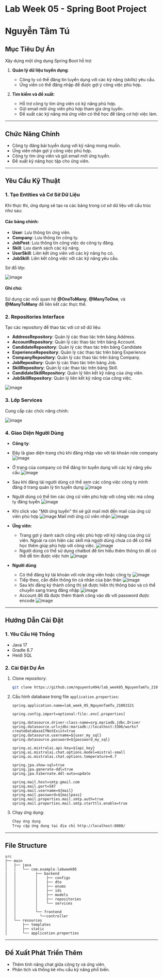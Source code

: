 # Lab Week 05 - Spring Boot Project

# Nguyễn Tâm Tú

## Mục Tiêu Dự Án
Xây dựng một ứng dụng Spring Boot hỗ trợ:

1. **Quản lý dữ liệu tuyển dụng**:
   - Công ty có thể đăng tin tuyển dụng với các kỹ năng (skills) yêu cầu.
   - Ứng viên có thể đăng nhập để được gợi ý công việc phù hợp.

2. **Tìm kiếm và đề xuất**:
   - Hỗ trợ công ty tìm ứng viên có kỹ năng phù hợp.
   - Gửi email mời ứng viên phù hợp tham gia ứng tuyển.
   - Đề xuất các kỹ năng mà ứng viên có thể học để tăng cơ hội việc làm.

---

## Chức Năng Chính
- Công ty đăng bài tuyển dụng với kỹ năng mong muốn.
- Ứng viên nhận gợi ý công việc phù hợp.
- Công ty tìm ứng viên và gửi email mời ứng tuyển.
- Đề xuất kỹ năng học tập cho ứng viên.

---

## Yêu Cầu Kỹ Thuật

### 1. **Tạo Entities và Cơ Sở Dữ Liệu**
Khi thực thi, ứng dụng sẽ tạo ra các bảng trong cơ sở dữ liệu với cấu trúc như sau:

#### Các bảng chính:
- **User**: Lưu thông tin ứng viên.
- **Company**: Lưu thông tin công ty.
- **JobPost**: Lưu thông tin công việc do công ty đăng.
- **Skill**: Lưu danh sách các kỹ năng.
- **UserSkill**: Liên kết ứng viên với các kỹ năng họ có.
- **JobSkill**: Liên kết công việc với các kỹ năng yêu cầu.

Sơ đồ lớp:


![image](https://github.com/user-attachments/assets/d67b5325-5577-4fea-8cea-1e1fc6fdc44b)


#### Ghi chú:
Sử dụng các mối quan hệ **@OneToMany**, **@ManyToOne**, và **@ManyToMany** để liên kết các thực thể.

### 2. **Repositories Interface**
Tạo các repository để thao tác với cơ sở dữ liệu:

- **AddressRepository**: Quản lý các thao tác trên bảng Address.
- **AccountRepository**: Quản lý các thao tác trên bảng Account.
- **CandidateRepository**: Quản lý các thao tác trên bảng Candidate
- **ExperienceRepository**: Quản lý các thao tác trên bảng Experience
- **CompanyRepository**: Quản lý các thao tác trên bảng Company.
- **JobRepository**: Quản lý các thao tác trên bảng Job.
- **SkillRepository**: Quản lý các thao tác trên bảng Skill.
- **CandidateSkillRepository**: Quản lý liên kết kỹ năng của ứng viên.
- **JobSkillRepository**: Quản lý liên kết kỹ năng của công việc.


![image](https://github.com/user-attachments/assets/f86bc5ac-4b15-4c53-b87e-5742ec7b7879)

### 3. **Lớp Services**
Cung cấp các chức năng chính:


![image](https://github.com/user-attachments/assets/0fbb1e62-930b-4444-a012-f04085507931)


### 4. **Giao Diện Người Dùng**
- **Công ty**:
- Đây là giao diện trang chủ khi đăng nhập vào với tài khoản role company
 ![image](https://github.com/user-attachments/assets/356c3187-b028-475a-a9b5-d31cf5d20fe8)

- Ở trang của company có thể đăng tin tuyển dụng với các kỹ năng yêu cầu
 ![image](https://github.com/user-attachments/assets/48344b5c-2257-4f55-a8d7-8748f8d837cc)

- Sau khi đăng tải người dùng có thể xem các công việc công ty mình đăng ở trang quản lý tin tuyển dụng
 ![image](https://github.com/user-attachments/assets/d7d6ed66-8777-47e6-a5b3-3c309d77aba2)

- Người dùng có thể tìm các ứng cử viên phù hợp với công việc mà công ty đăng tuyển
  ![image](https://github.com/user-attachments/assets/bee76fa9-61da-4084-8d38-e433c5059c11)

- Khi click vào "Mời ứng tuyển" thì sẽ gửi mail mời đến mail của ứng cử viên phù hợp
  ![image](https://github.com/user-attachments/assets/54f56428-e629-4b73-bca8-ceb7be409967)
   Mail mời ứng cử viên nhận
  ![image](https://github.com/user-attachments/assets/41847223-77eb-4626-9b13-b673e9c45784)



- **Ứng viên**:
  - Trang gợi ý danh sách công việc phù hợp với kỹ năng của ứng cử viên. Ngoài ra còn hiện các skill mà người dùng chưa có để có thể học thêm giúp phù hợp với công việc.
    ![image](https://github.com/user-attachments/assets/b4dc4b18-08ee-4968-bc36-3a26769e3dba)
  - Người dùng có thể sử dụng chatbot để tìm hiểu thêm thông tin để có thể dễ tìm được việc hơn
    ![image](https://github.com/user-attachments/assets/80df4774-6523-48c2-ad25-65e0e9cc027b)

- **Người dùng**
  - Có thể đăng ký tài khoản với role ứng viên hoặc công ty
    ![image](https://github.com/user-attachments/assets/15f30d5b-06c6-4c72-a7a8-3428cf0e63e4)
  - Tiếp theo, cần điền thông tin cá nhân của bản thân
    ![image](https://github.com/user-attachments/assets/c42ddf2e-685a-45d1-8f0b-5b2bf040b70b)
  - Sau khi đăng ký thành công thì sẽ được hiển thị thông báo và có thể chuyển sang trang đăng nhập
    ![image](https://github.com/user-attachments/assets/af635180-92e2-4768-9055-053b43816f13)
  - Account 46 đã được thêm thành công vào db với password được encode
    ![image](https://github.com/user-attachments/assets/7b485df1-d6f2-457e-9139-3d296b4688b8)

---

## Hướng Dẫn Cài Đặt

### 1. **Yêu Cầu Hệ Thống**
- Java 17
- Gradle 8.7
- Heidi SQL

### 2. **Cài Đặt Dự Án**
1. Clone repository:
   ```bash
   git clone https://github.com/nguyentu494/lab_week05_NguyenTamTu_21081521.git
   ```
2. Cấu hình database trong file `application.properties`:
   ```properties
   spring.application.name=lab_week_05_NguyenTamTu_21081521

   spring.config.import=optional:file:.env[.properties]

   spring.datasource.driver-class-name=org.mariadb.jdbc.Driver
   spring.datasource.url=jdbc:mariadb://localhost:3306/works?createDatabaseIfNotExist=true
   spring.datasource.username=${user_my_sql}
   spring.datasource.password=${password_my_sql}
   
   spring.ai.mistralai.api-key=${api_key}
   spring.ai.mistralai.chat.options.model=mistral-small
   spring.ai.mistralai.chat.options.temperature=0.7
   
   spring.jpa.show-sql=true
   spring.jpa.generate-ddl=true
   spring.jpa.hibernate.ddl-auto=update
   
   spring.mail.host=smtp.gmail.com
   spring.mail.port=587
   spring.mail.username=${mail}
   spring.mail.password=${mailpass}
   spring.mail.properties.mail.smtp.auth=true
   spring.mail.properties.mail.smtp.starttls.enable=true
   ```
3. Chạy ứng dụng:
   ```bash
   Chạy ứng dụng
   Truy cập ứng dụng tại địa chỉ http://localhost:8080/
   ```

---

## File Structure
```plaintext
src
├── main
│   ├── java
│   │   └── com.example.labweek05
|   |         ├── backend
│   │         │    ├── configs
│   │         │    ├── dto
│   │         │    ├── enums
│   │         │    ├── ids
│   │         │    ├── models
│   │         │    ├── repositories
│   │         │    └── services
│   │         │    
│   │         └── frontend
│   │           └──controller
│   └── resources
│       ├── templates
│       ├── static
│       └── application.properties
```

---

## Đề Xuất Phát Triển Thêm
- Thêm tính năng chat giữa công ty và ứng viên.
- Phân tích và thống kê nhu cầu kỹ năng phổ biến.
